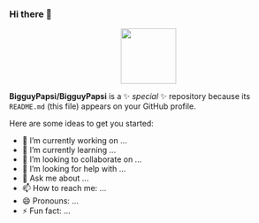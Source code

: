 ### Hi there 👋
<div id="header" align="center">
  <img src="[https://media.giphy.com/media/M9gbBd9nbDrOTu1Mqx/giphy.gif](https://images-wixmp-ed30a86b8c4ca887773594c2.wixmp.com/f/047668fb-fcf5-4f67-8225-d13cc4435f67/dbip6or-bf5e2f29-091f-49f6-92a4-cf017b3cbc01.gif?token=eyJ0eXAiOiJKV1QiLCJhbGciOiJIUzI1NiJ9.eyJzdWIiOiJ1cm46YXBwOjdlMGQxODg5ODIyNjQzNzNhNWYwZDQxNWVhMGQyNmUwIiwiaXNzIjoidXJuOmFwcDo3ZTBkMTg4OTgyMjY0MzczYTVmMGQ0MTVlYTBkMjZlMCIsIm9iaiI6W1t7InBhdGgiOiJcL2ZcLzA0NzY2OGZiLWZjZjUtNGY2Ny04MjI1LWQxM2NjNDQzNWY2N1wvZGJpcDZvci1iZjVlMmYyOS0wOTFmLTQ5ZjYtOTJhNC1jZjAxN2IzY2JjMDEuZ2lmIn1dXSwiYXVkIjpbInVybjpzZXJ2aWNlOmZpbGUuZG93bmxvYWQiXX0.jne6BTmDfd8z494W2KchJRATK_2OVyn_XSKnTW2ittQ)https://images-wixmp-ed30a86b8c4ca887773594c2.wixmp.com/f/047668fb-fcf5-4f67-8225-d13cc4435f67/dbip6or-bf5e2f29-091f-49f6-92a4-cf017b3cbc01.gif?token=eyJ0eXAiOiJKV1QiLCJhbGciOiJIUzI1NiJ9.eyJzdWIiOiJ1cm46YXBwOjdlMGQxODg5ODIyNjQzNzNhNWYwZDQxNWVhMGQyNmUwIiwiaXNzIjoidXJuOmFwcDo3ZTBkMTg4OTgyMjY0MzczYTVmMGQ0MTVlYTBkMjZlMCIsIm9iaiI6W1t7InBhdGgiOiJcL2ZcLzA0NzY2OGZiLWZjZjUtNGY2Ny04MjI1LWQxM2NjNDQzNWY2N1wvZGJpcDZvci1iZjVlMmYyOS0wOTFmLTQ5ZjYtOTJhNC1jZjAxN2IzY2JjMDEuZ2lmIn1dXSwiYXVkIjpbInVybjpzZXJ2aWNlOmZpbGUuZG93bmxvYWQiXX0.jne6BTmDfd8z494W2KchJRATK_2OVyn_XSKnTW2ittQ" width="100"/>
</div>

**BigguyPapsi/BigguyPapsi** is a ✨ _special_ ✨ repository because its `README.md` (this file) appears on your GitHub profile.

Here are some ideas to get you started:

- 🔭 I’m currently working on ...
- 🌱 I’m currently learning ...
- 👯 I’m looking to collaborate on ...
- 🤔 I’m looking for help with ...
- 💬 Ask me about ...
- 📫 How to reach me: ...
- 😄 Pronouns: ...
- ⚡ Fun fact: ...
